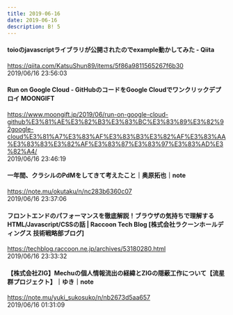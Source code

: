 ```yaml
---
title: 2019-06-16
date: 2019-06-16
description: B! 5
---
```


#### toioのjavascriptライブラリが公開されたのでexample動かしてみた - Qiita
https://qiita.com/KatsuShun89/items/5f86a9811565267f6b30<br>
2019/06/16 23:56:03<br>


#### Run on Google Cloud - GitHubのコードをGoogle Cloudでワンクリックデプロイ MOONGIFT
https://www.moongift.jp/2019/06/run-on-google-cloud-github%E3%81%AE%E3%82%B3%E3%83%BC%E3%83%89%E3%82%92google-cloud%E3%81%A7%E3%83%AF%E3%83%B3%E3%82%AF%E3%83%AA%E3%83%83%E3%82%AF%E3%83%87%E3%83%97%E3%83%AD%E3%82%A4/<br>
2019/06/16 23:46:19<br>


#### 一年間、クラシルのPdMをしてきて考えたこと｜奥原拓也｜note
https://note.mu/okutaku/n/nc283b6360c07<br>
2019/06/16 23:37:06<br>


#### フロントエンドのパフォーマンスを徹底解説！ブラウザの気持ちで理解するHTML/Javascript/CSSの話 | Raccoon Tech Blog [株式会社ラクーンホールディングス 技術戦略部ブログ]
https://techblog.raccoon.ne.jp/archives/53180280.html<br>
2019/06/16 23:33:32<br>


#### 【株式会社ZIG】Mechuの個人情報流出の経緯とZIGの隠蔽工作について【流星群プロジェクト】｜ゆき｜note
https://note.mu/yuki_sukosuko/n/nb2673d5aa657<br>
2019/06/16 01:31:09<br>


